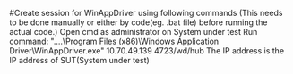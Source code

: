 #Create session for WinAppDriver using following commands (This needs to be done manually or either by code(eg. .bat file) before running the actual code.)
    Open cmd as administrator on System under test
    Run command: "..\..\Program Files (x86)\Windows Application Driver\WinAppDriver.exe" 10.70.49.139 4723/wd/hub
    The IP address is the IP address of SUT(System under test)

